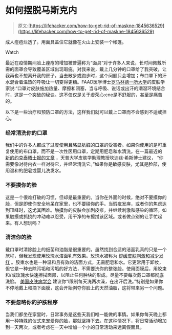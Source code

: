 # 如何摆脱马斯克内

> 原文:[https://lifehacker.com/how-to-get-rid-of-maskne-1845636529](https://lifehacker.com/how-to-get-rid-of-maskne-1845636529)

成人痘痘烂透了。用面具盖住它就像在火山上安装一个帐篷。

Watch

最近在疫情期间脸上痤疮的增加被普遍称为“面具”对于许多人来说，长时间佩戴所需的面罩会导致覆盖区域出现瑕疵。对我来说，戴上几分钟的口罩给了我突破，让我再也不想离开我的房子。当去散步或跑步时，这个问题只会增加；布口罩下的汗水混合着温热的呼吸让一切变得更糟。FAAD医学博士[罗马林德一所大学](https://news.llu.edu/health-wellness/suffering-from-breakouts-under-your-mask-how-fight-maskne)的皮肤学家说:“口罩对皮肤施加热量、摩擦和闭塞，当与呼吸、说话或出汗的潮湿环境结合时，这是一个突破的秘诀。这不仅仅是关于虚荣心:cne是不舒服的，甚至是痛苦的。

以下是一些治疗和预防口罩的方法，这样我们就可以戴上口罩而不会感到不适或担心。

### 经常清洗你的口罩

我们中的许多人都成了过度使用且略显肮脏的口罩的受害者。如果你使用的是可重复使用的布口罩，而不是一次性医用口罩，定期用肥皂和水清洗。在一篇最近的 [新的约克泰晤士报的文章](https://www.nytimes.com/article/maskne-acne.html?auth=link-dismiss-google1tap) ，天普大学皮肤学助理教授坎迪丝·希斯博士建议， “你需要像对待内衣一样对待它，并经常清洗它。”如果你是敏感皮肤，尤其是脸部，使用温和的肥皂或婴儿洗发水。

### 不要摸你的脸

这是一个很难打破的习惯，但却是最重要的。当你在外面的时候，绝对不要摸你的脸，但是即使你安全地呆在家里，也不要碰你的手。当瑕疵发痒，或者你的焦虑达到顶峰时，这尤其困难。触摸你的皮肤会加剧皮疹，并继续刺激和感染的循环。如果触摸或抓挠的冲动难以忍受，用干净的布擦拭该区域。或者做点别的让手忙起来。有人想玩吗？

### 清洁你的脸

戴口罩时清除脸上的细菌和油脂是很重要的。虽然找到合适的洁面乳真的只是一个旅程，但我发现使用玫瑰水洁面乳有效果。玫瑰水被称为 [舒缓皮肤刺激和减少发红](https://www.healthline.com/health/rose-water-benefits#soothes-sore-throats) 。胶束水也是一种温和且有效的洁面方式，无需肥皂和水。它更常用于卸妆，但它是一种去除污垢和污垢的好方法，不需要洗你的整张脸。使用面膜后，用胶束和/或玫瑰水快速擦拭面部，以阻止任何肿块的形成。尽量不要每次戴口罩都彻底洗脸。 [美国皮肤病学会](https://www.aad.org/public/everyday-care/skin-care-secrets/face/prevent-face-mask-skin-problems) 建议你“l限制每天洗两次澡，在出汗后洗。”特别是如果你不停地戴上和摘下面膜，这会开始剥夺你脸上的天然油脂，这将带来另一个问题。

### 不要忽略你的护肤程序

当我们都坐在家里时，日常事务是这些天我们唯一能做的事情。如果你每天晚上都用一种特殊的仪式来宠爱你的脸，那就坚持下去。在这种情况下，将日常活动增加到一天两次，或者考虑在一天中增加一个小的日常活动来远离假面具。